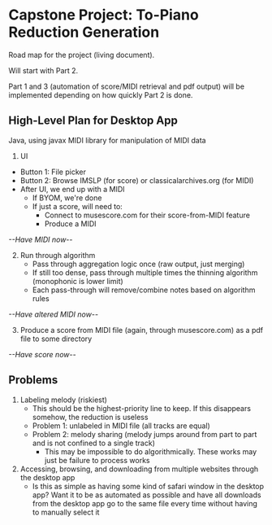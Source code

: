 # Capstone Project: To-Piano Reduction Generation

Road map for the project (living document).

Will start with Part 2. 

Part 1 and 3 (automation of score/MIDI retrieval and pdf output) will be implemented depending on how quickly Part 2 is done.

## High-Level Plan for Desktop App

Java, using javax MIDI library for manipulation of MIDI data

1. UI
  + Button 1: File picker
  + Button 2: Browse IMSLP (for score) or classicalarchives.org (for MIDI)
  + After UI, we end up with a MIDI
    + If BYOM, we're done
    + If just a score, will need to:
      + Connect to musescore.com for their score-from-MIDI feature
      + Produce a MIDI

*--Have MIDI now--*

2. Run through algorithm
   + Pass through aggregation logic once (raw output, just merging)
   + If still too dense, pass through multiple times the thinning algorithm (monophonic is lower limit)
   + Each pass-through will remove/combine notes based on algorithm rules

*--Have altered MIDI now--*

3. Produce a score from MIDI file (again, through musescore.com) as a pdf file to some directory

*--Have score now--*

## Problems

1. Labeling melody (riskiest)
   + This should be the highest-priority line to keep. If this disappears somehow, the reduction is useless
   + Problem 1: unlabeled in MIDI file (all tracks are equal)
   + Problem 2: melody sharing (melody jumps around from part to part and is not confined to a single track)
     + This may be impossible to do algorithmically. These works may just be failure to process works
2. Accessing, browsing, and downloading from multiple websites through the desktop app
   + Is this as simple as having some kind of safari window in the desktop app? Want it to be as automated as possible and have all downloads from the desktop app go to the same file every time without having to manually select it
